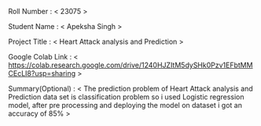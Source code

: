 Roll Number       :   < 23075 >

Student Name      :   < Apeksha Singh >

Project Title     :   < Heart Attack analysis and Prediction >

Google Colab Link :   < https://colab.research.google.com/drive/1240HJZItM5dySHk0Pzv1EFbtMMCEcLI8?usp=sharing >

Summary(Optional) :   < The prediction problem of Heart Attack analysis and Prediction data set is classification problem so i used Logistic regression model, after pre processing and deploying the model on dataset i got an accuracy of 85%  >